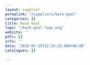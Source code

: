 ```yaml
---
layout: supplier
permalink: "/suppliers/kwik-goal"
categories: []
title: Kwik Goal
logo: "/kwik-goal-logo.png"
website: ''
pdfs: []
info: ''
date: '2019-03-29T22:29:25.000+00:00'
catalogues: []

---
```

